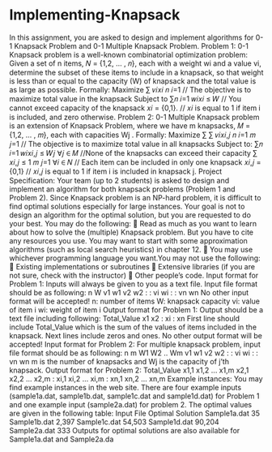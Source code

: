 # Implementing-Knapsack
In this assignment, you are asked to design and implement algorithms for 0-1 Knapsack  Problem and 0-1 Multiple Knapsack Problem.  Problem 1: 0-1 Knapsack problem is a well-known combinatorial optimization problem:  Given a set of n items, 𝑁 = {1,2, … , 𝑛}, each with a weight wi and a value vi, determine the  subset of these items to include in a knapsack, so that weight is less than or equal to the  capacity (W) of knapsack and the total value is as large as possible. Formally:  Maximize ∑ 𝑣𝑖𝑥𝑖 𝑛 𝑖=1  // The objective is to maximize total value in the knapsack Subject to ∑𝑛 𝑖=1 𝑤𝑖𝑥𝑖 ≤ 𝑊 // You cannot exceed capacity of the knapsack 𝑥𝑖 = {0,1}. // 𝑥𝑖 is equal to 1 if item i is included, and zero otherwise. Problem 2: 0-1 Multiple Knapsack problem is an extension of Knapsack Problem, where  we have m knapsacks, 𝑀 = {1,2, … , 𝑚}, each with capacities Wj . Formally:  Maximize ∑ ∑ 𝑣𝑖𝑥𝑖,𝑗 𝑛 𝑖=1 𝑚 𝑗=1  // The objective is to maximize total value in all knapsacks Subject to: ∑𝑛 𝑖=1 𝑤𝑖𝑥𝑖,𝑗 ≤ 𝑊𝑗 ∀𝑗 ∈ 𝑀 //None of the knapsacks can exceed their capacity ∑ 𝑥𝑖,𝑗 ≤ 1 𝑚 𝑗=1  ∀𝑖 ∈ 𝑁 // Each item can be included in only one knapsack 𝑥𝑖,𝑗 = {0,1} // 𝑥𝑖,𝑗 is equal to 1 if item i is included in knapsack j. Project Specification: Your team (up to 2 students) is asked to design and implement an algorithm for both knapsack  problems (Problem 1 and Problem 2). Since Knapsack problem is an NP-hard problem, it is difficult to find optimal solutions  especially for large instances. Your goal is not to design an algorithm for the optimal solution,  but you are requested to do your best. You may do the following:  Read as much as you want to learn about how to solve the (multiple) Knapsack  problem. But you have to cite any resources you use. You may want to start with  some approximation algorithms (such as local search heuristics) in chapter 12.   You may use whichever programming language you want.You may not use the following:  Existing implementations or subroutines  Extensive libraries (if you are not sure, check with the instructor)  Other people’s code. Input format for Problem 1: Inputs will always be given to you as a text file. Input file  format should be as following: n W v1 w1 v2 w2 : : vi wi : : vn wn No other input format will be accepted!  n: number of items W: knapsack capacity vi: value of item i wi: weight of item i Output format for Problem 1: Output should be a text file including following: Total_Value x1 x2 : xi : xn First line should include Total_Value which is the sum of the values of items included in the  knapsack. Next lines include zeros and ones. No other output format will be accepted! Input format for Problem 2: For multiple knapsack problem, input file format should be as  following: n m W1 W2 .. Wm v1 w1 v2 w2 : : vi wi : : vn wn m is the number of knapsacks and Wj is the capacity of j’th knapsack. Output format for Problem 2: Total_Value x1,1 x1,2 ... x1,m x2,1 x2,2 ... x2,m : xi,1 xi,2 ... xi,m : xn,1 xn,2 ... xn,m Example instances: You may find example instances in the web site. There are four example  inputs (sample1a.dat, sample1b.dat, sample1c.dat and sample1d.dat) for Problem 1 and one  example input (sample2a.dat) for problem 2. The optimal values are given in the following  table: Input File Optimal Solution Sample1a.dat 35 Sample1b.dat 2,397 Sample1c.dat 54,503 Sample1d.dat 90,204 Sample2a.dat 333 Outputs for optimal solutions are also available for Sample1a.dat and Sample2a.da
